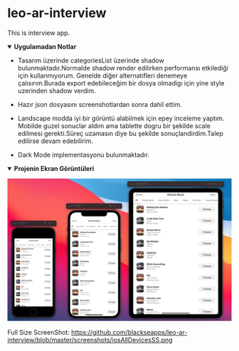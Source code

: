 # leo-ar-interview
This is interview app.


<details open>
<summary><strong> Uygulamadan Notlar </strong></summary>

* Tasarım üzerinde categoriesList üzerinde shadow bulunmaktadır.Normalde shadow render edilirken performansı etkilediği için kullanmıyorum. Genelde diğer alternatifleri denemeye çalısırım.Burada export edebileceğim bir dosya olmadigı için yine style uzerinden shadow verdim.
  
* Hazır json dosyasını screenshotlardan sonra dahil ettim.
  
* Landscape modda iyi bir görüntü alabilmek için epey inceleme yaptım. Mobilde guzel sonuclar aldım ama tablette dogru bir şekilde scale edilmesi gerekti.Süreç uzamasın diye bu şekilde sonuçlandirdim.Talep edilirse devam edebilirim.
  
* Dark Mode implementasyonu bulunmaktadır.
  
</details>
  
<details open>
<summary><strong> Projenin Ekran Görüntüleri </strong></summary>

![alt text](https://github.com/blackseapps/leo-ar-interview/blob/master/screenshots/iosAllDevicesSS_min.png)


Full Size ScreenShot: https://github.com/blackseapps/leo-ar-interview/blob/master/screenshots/iosAllDevicesSS.png

</details>

